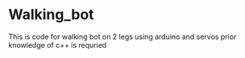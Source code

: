 # Walking_bot
This is code for walking bot on 2 legs using arduino and servos prior knowledge of c++ is requried 
